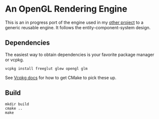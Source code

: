 # An OpenGL Rendering Engine
<!--
remove build status until issues sorted out
[![Build Status](https://travis-ci.org/jackgerrits/ore.svg?branch=master)](https://travis-ci.org/jackgerrits/ore)
-->

This is an in progress port of the engine used in my [other project](https://github.com/jackgerrits/opengl-car-game) to a generic reusable engine. It follows the entity-component-system design.

## Dependencies
The easiest way to obtain dependencies is your favorite package manager or vcpkg.
```
vcpkg install freeglut glew opengl glm
```
See [Vcpkg docs](https://github.com/Microsoft/vcpkg/blob/master/docs/users/integration.md#with-cmake) for how to get CMake to pick these up.

## Build
```
mkdir build
cmake ..
make
```
